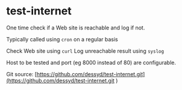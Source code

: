 # test-internet
One time check if a Web site is reachable and log if not.

Typically called using `cron` on a regular basis

Check Web site using `curl`
Log unreachable result using `syslog`

Host to be tested and port (eg 8000 instead of 80)  are configurable.

Git source: [https://github.com/dessyd/test-internet.git](https://github.com/dessyd/test-internet.git ) 
